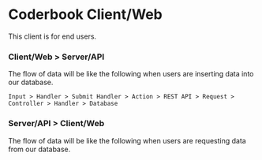 # Coderbook Client/Web

This client is for end users.

### Client/Web > Server/API

The flow of data will be like the following when users are inserting data into our database.

`Input > Handler > Submit Handler > Action > REST API > Request > Controller > Handler > Database`

### Server/API > Client/Web

The flow of data will be like the following when users are requesting data from our database.
